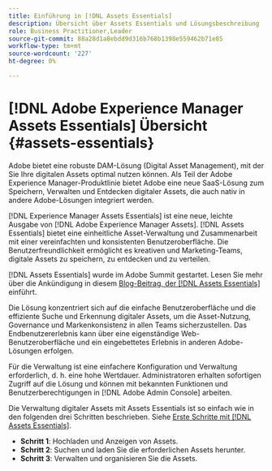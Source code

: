 ```yaml
---
title: Einführung in [!DNL Assets Essentials]
description: Übersicht über Assets Essentials und Lösungsbeschreibung
role: Business Practitioner,Leader
source-git-commit: 88a28d1a8ebdd9d316b768b1398e559462b71e85
workflow-type: tm+mt
source-wordcount: '227'
ht-degree: 0%

---
```


# [!DNL Adobe Experience Manager Assets Essentials] Übersicht  {#assets-essentials}

<!-- TBD: Update this banner to remove Beta label. 
![Banner image for beta docs](assets/do-not-localize/banner-image-beta-docs.png)
-->

Adobe bietet eine robuste DAM-Lösung (Digital Asset Management), mit der Sie Ihre digitalen Assets optimal nutzen können. Als Teil der Adobe Experience Manager-Produktlinie bietet Adobe eine neue SaaS-Lösung zum Speichern, Verwalten und Entdecken digitaler Assets, die auch nativ in andere Adobe-Lösungen integriert werden.

[!DNL Experience Manager Assets Essentials] ist eine neue, leichte Ausgabe von  [!DNL Adobe Experience Manager Assets]. [!DNL Assets Essentials] bietet eine einheitliche Asset-Verwaltung und Zusammenarbeit mit einer vereinfachten und konsistenten Benutzeroberfläche. Die Benutzerfreundlichkeit ermöglicht es kreativen und Marketing-Teams, digitale Assets zu speichern, zu entdecken und zu verteilen.

[!DNL Assets Essentials] wurde im Adobe Summit gestartet. Lesen Sie mehr über die Ankündigung in diesem [Blog-Beitrag, der [!DNL Assets Essentials]](https://blog.adobe.com/en/publish/2021/04/27/introducing-adobe-experience-manager-assets-essentials-to-simplify-collaboration-across-teams.html) einführt.

Die Lösung konzentriert sich auf die einfache Benutzeroberfläche und die effiziente Suche und Erkennung digitaler Assets, um die Asset-Nutzung, Governance und Markenkonsistenz in allen Teams sicherzustellen. Das Endbenutzererlebnis kann über eine eigenständige Web-Benutzeroberfläche und ein eingebettetes Erlebnis in anderen Adobe-Lösungen erfolgen.

Für die Verwaltung ist eine einfachere Konfiguration und Verwaltung erforderlich, d. h. eine hohe Wertdauer. Administratoren erhalten sofortigen Zugriff auf die Lösung und können mit bekannten Funktionen und Benutzerberechtigungen in [!DNL Adobe Admin Console] arbeiten.

Die Verwaltung digitaler Assets mit Assets Essentials ist so einfach wie in den folgenden drei Schritten beschrieben. Siehe [Erste Schritte mit  [!DNL Assets Essentials]](/help/get-started.md).

* **Schritt 1**: Hochladen und Anzeigen von Assets.
* **Schritt 2**: Suchen und laden Sie die erforderlichen Assets herunter.
* **Schritt 3**: Verwalten und organisieren Sie die Assets.

